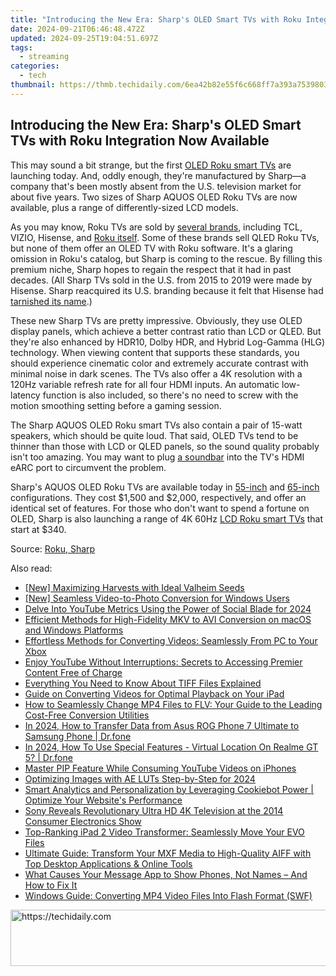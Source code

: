 ```yaml
---
title: "Introducing the New Era: Sharp's OLED Smart TVs with Roku Integration Now Available"
date: 2024-09-21T06:46:48.472Z
updated: 2024-09-25T19:04:51.697Z
tags:
  - streaming
categories:
  - tech
thumbnail: https://thmb.techidaily.com/6ea42b82e55f6c668ff7a393a7539803912a1c23ef44a3dc870ec2d24d91150f.jpg
---
```


## Introducing the New Era: Sharp's OLED Smart TVs with Roku Integration Now Available

This may sound a bit strange, but the first [OLED Roku smart TVs](https://shop.sharpusa.com/sharp-roku-tv-55-class-54-5-diag-oled-4k-ultra-hd-4t-c55fs1ur/) are launching today. And, oddly enough, they're manufactured by Sharp—a company that's been mostly absent from the U.S. television market for about five years. Two sizes of Sharp AQUOS OLED Roku TVs are now available, plus a range of differently-sized LCD models.

 As you may know, Roku TVs are sold by [several brands](https://win-able.techidaily.com/seamless-fixes-for-preventing-browser-hiccups-stabilize-chrome-in-windows-10/), including TCL, VIZIO, Hisense, and [Roku itself](https://screen-capture.techidaily.com/50-greatest-virtual-scenes-for-online-meetings/). Some of these brands sell QLED Roku TVs, but none of them offer an OLED TV with Roku software. It's a glaring omission in Roku's catalog, but Sharp is coming to the rescue. By filling this premium niche, Sharp hopes to regain the respect that it had in past decades. (All Sharp TVs sold in the U.S. from 2015 to 2019 were made by Hisense. Sharp reacquired its U.S. branding because it felt that Hisense had [tarnished its name](https://www.bbc.com/news/technology-40246908).)

 These new Sharp TVs are pretty impressive. Obviously, they use OLED display panels, which achieve a better contrast ratio than LCD or QLED. But they're also enhanced by HDR10, Dolby HDR, and Hybrid Log-Gamma (HLG) technology. When viewing content that supports these standards, you should experience cinematic color and extremely accurate contrast with minimal noise in dark scenes. The TVs also offer a 4K resolution with a 120Hz variable refresh rate for all four HDMI inputs. An automatic low-latency function is also included, so there's no need to screw with the motion smoothing setting before a gaming session.

 The Sharp AQUOS OLED Roku smart TVs also contain a pair of 15-watt speakers, which should be quite loud. That said, OLED TVs tend to be thinner than those with LCD or QLED panels, so the sound quality probably isn't too amazing. You may want to plug [a soundbar](https://discord-videos.techidaily.com/how-to-keep-the-conversation-flowing-on-discord/) into the TV's HDMI eARC port to circumvent the problem.

 Sharp's AQUOS OLED Roku TVs are available today in [55-inch](https://shop.sharpusa.com/sharp-roku-tv-55-class-54-5-diag-oled-4k-ultra-hd-4t-c55fs1ur/) and [65-inch](https://shop.sharpusa.com/sharp-roku-tv-65-class-64-5-diag-oled-4k-ultra-hd-4t-c65fs1ur/) configurations. They cost $1,500 and $2,000, respectively, and offer an identical set of features. For those who don't want to spend a fortune on OLED, Sharp is also launching a range of 4K 60Hz [LCD Roku smart TVs](https://shop.sharpusa.com/sharp-roku-tv-50-class-49-51-diag-4k-ultra-hd-with-hdr10-4t-c50el8ur/) that start at $340.

 Source: [Roku, Sharp](https://www.prnewswire.com/news-releases/sharp-launches-the-worlds-first-oled-4k-uhd-tv-models-equipped-with-roku-tv-streaming-platform-301988649.html#:~:text=MONTVALE%2C%20N.J.%2C%20Nov.%2015,to%20the%20US%20television%20market.)

<ins class="adsbygoogle"
     style="display:block"
     data-ad-format="autorelaxed"
     data-ad-client="ca-pub-7571918770474297"
     data-ad-slot="1223367746"></ins>

<ins class="adsbygoogle"
     style="display:block"
     data-ad-client="ca-pub-7571918770474297"
     data-ad-slot="8358498916"
     data-ad-format="auto"
     data-full-width-responsive="true"></ins>

<span class="atpl-alsoreadstyle">Also read:</span>
<div><ul>
<li><a href="https://screen-mirroring-recording.techidaily.com/new-maximizing-harvests-with-ideal-valheim-seeds/"><u>[New] Maximizing Harvests with Ideal Valheim Seeds</u></a></li>
<li><a href="https://extra-guidance.techidaily.com/new-seamless-video-to-photo-conversion-for-windows-users/"><u>[New] Seamless Video-to-Photo Conversion for Windows Users</u></a></li>
<li><a href="https://youtube-videos.techidaily.com/delve-into-youtube-metrics-using-the-power-of-social-blade-for-2024/"><u>Delve Into YouTube Metrics Using the Power of Social Blade for 2024</u></a></li>
<li><a href="https://media-tips.techidaily.com/efficient-methods-for-high-fidelity-mkv-to-avi-conversion-on-macos-and-windows-platforms/"><u>Efficient Methods for High-Fidelity MKV to AVI Conversion on macOS and Windows Platforms</u></a></li>
<li><a href="https://media-tips.techidaily.com/effortless-methods-for-converting-videos-seamlessly-from-pc-to-your-xbox/"><u>Effortless Methods for Converting Videos: Seamlessly From PC to Your Xbox</u></a></li>
<li><a href="https://win-bits.techidaily.com/enjoy-youtube-without-interruptions-secrets-to-accessing-premier-content-free-of-charge/"><u>Enjoy YouTube Without Interruptions: Secrets to Accessing Premier Content Free of Charge</u></a></li>
<li><a href="https://media-tips.techidaily.com/everything-you-need-to-know-about-tiff-files-explained/"><u>Everything You Need to Know About TIFF Files Explained</u></a></li>
<li><a href="https://media-tips.techidaily.com/guide-on-converting-videos-for-optimal-playback-on-your-ipad/"><u>Guide on Converting Videos for Optimal Playback on Your iPad</u></a></li>
<li><a href="https://media-tips.techidaily.com/how-to-seamlessly-change-mp4-files-to-flv-your-guide-to-the-leading-cost-free-conversion-utilities/"><u>How to Seamlessly Change MP4 Files to FLV: Your Guide to the Leading Cost-Free Conversion Utilities</u></a></li>
<li><a href="https://android-transfer.techidaily.com/in-2024-how-to-transfer-data-from-asus-rog-phone-7-ultimate-to-samsung-phone-drfone-by-drfone-transfer-from-android-transfer-from-android/"><u>In 2024, How to Transfer Data from Asus ROG Phone 7 Ultimate to Samsung Phone | Dr.fone</u></a></li>
<li><a href="https://phone-solutions.techidaily.com/in-2024-how-to-use-special-features-virtual-location-on-realme-gt-5-drfone-by-drfone-virtual-android/"><u>In 2024, How To Use Special Features - Virtual Location On Realme GT 5? | Dr.fone</u></a></li>
<li><a href="https://extra-tips.techidaily.com/master-pip-feature-while-consuming-youtube-videos-on-iphones/"><u>Master PIP Feature While Consuming YouTube Videos on iPhones</u></a></li>
<li><a href="https://fox-http.techidaily.com/optimizing-images-with-ae-luts-step-by-step-for-2024/"><u>Optimizing Images with AE LUTs Step-by-Step for 2024</u></a></li>
<li><a href="https://data-safeguard.techidaily.com/smart-analytics-and-personalization-by-leveraging-cookiebot-power-optimize-your-websites-performance/"><u>Smart Analytics and Personalization by Leveraging Cookiebot Power | Optimize Your Website's Performance</u></a></li>
<li><a href="https://media-tips.techidaily.com/sony-reveals-revolutionary-ultra-hd-4k-television-at-the-2014-consumer-electronics-show/"><u>Sony Reveals Revolutionary Ultra HD 4K Television at the 2014 Consumer Electronics Show</u></a></li>
<li><a href="https://media-tips.techidaily.com/top-ranking-ipad-2-video-transformer-seamlessly-move-your-evo-files/"><u>Top-Ranking iPad 2 Video Transformer: Seamlessly Move Your EVO Files</u></a></li>
<li><a href="https://media-tips.techidaily.com/ultimate-guide-transform-your-mxf-media-to-high-quality-aiff-with-top-desktop-applications-and-online-tools/"><u>Ultimate Guide: Transform Your MXF Media to High-Quality AIFF with Top Desktop Applications & Online Tools</u></a></li>
<li><a href="https://fox-that.techidaily.com/what-causes-your-message-app-to-show-phones-not-names-and-how-to-fix-it/"><u>What Causes Your Message App to Show Phones, Not Names – And How to Fix It</u></a></li>
<li><a href="https://media-tips.techidaily.com/windows-guide-converting-mp4-video-files-into-flash-format-swf/"><u>Windows Guide: Converting MP4 Video Files Into Flash Format (SWF)</u></a></li>
</ul></div>

<!-- affiliate ads begin -->
<a href="https://appsumo.8odi.net/c/5597632/2052060/7443" target="_top" id="2052060">
  <img src="//a.impactradius-go.com/display-ad/7443-2052060" border="0" alt="https://techidaily.com" width="728" height="90"/>
</a>
<img height="0" width="0" src="https://appsumo.8odi.net/i/5597632/2052060/7443" style="position:absolute;visibility:hidden;" border="0" />
<!-- affiliate ads end -->

